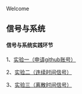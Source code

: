 Welcome

## 信号与系统

#### 信号与系统实践环节

1、[实验一（申请github账号）](https://github.com/1463799058/1463799058.github.io/blob/main/实验一.md)

2、[实验二（连续时间信号）](https://github.com/xtyzuishuai/xtyzuishuai.github.io/blob/main/实验二.md)

3、[实验三（离散时间信号）](https://github.com/xtyzuishuai/xtyzuishuai.github.io/blob/main/实验三.md)
